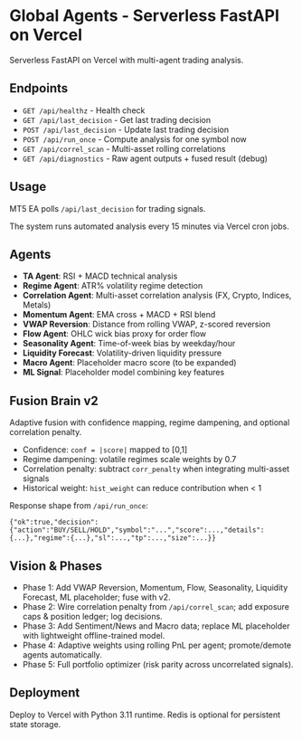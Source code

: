 # Global Agents - Serverless FastAPI on Vercel

Serverless FastAPI on Vercel with multi-agent trading analysis.

## Endpoints

- `GET /api/healthz` - Health check
- `GET /api/last_decision` - Get last trading decision
- `POST /api/last_decision` - Update last trading decision
- `POST /api/run_once` - Compute analysis for one symbol now
- `GET /api/correl_scan` - Multi-asset rolling correlations
- `GET /api/diagnostics` - Raw agent outputs + fused result (debug)

## Usage

MT5 EA polls `/api/last_decision` for trading signals.

The system runs automated analysis every 15 minutes via Vercel cron jobs.

## Agents

- **TA Agent**: RSI + MACD technical analysis
- **Regime Agent**: ATR% volatility regime detection
- **Correlation Agent**: Multi-asset correlation analysis (FX, Crypto, Indices, Metals)
- **Momentum Agent**: EMA cross + MACD + RSI blend
- **VWAP Reversion**: Distance from rolling VWAP, z-scored reversion
- **Flow Agent**: OHLC wick bias proxy for order flow
- **Seasonality Agent**: Time-of-week bias by weekday/hour
- **Liquidity Forecast**: Volatility-driven liquidity pressure
- **Macro Agent**: Placeholder macro score (to be expanded)
- **ML Signal**: Placeholder model combining key features

## Fusion Brain v2

Adaptive fusion with confidence mapping, regime dampening, and optional correlation penalty.

- Confidence: `conf = |score|` mapped to [0,1]
- Regime dampening: volatile regimes scale weights by 0.7
- Correlation penalty: subtract `corr_penalty` when integrating multi-asset signals
- Historical weight: `hist_weight` can reduce contribution when < 1

Response shape from `/api/run_once`:

`{"ok":true,"decision":{"action":"BUY/SELL/HOLD","symbol":"...","score":...,"details":{...},"regime":{...},"sl":...,"tp":...,"size":...}}`

## Vision & Phases

- Phase 1: Add VWAP Reversion, Momentum, Flow, Seasonality, Liquidity Forecast, ML placeholder; fuse with v2.
- Phase 2: Wire correlation penalty from `/api/correl_scan`; add exposure caps & position ledger; log decisions.
- Phase 3: Add Sentiment/News and Macro data; replace ML placeholder with lightweight offline-trained model.
- Phase 4: Adaptive weights using rolling PnL per agent; promote/demote agents automatically.
- Phase 5: Full portfolio optimizer (risk parity across uncorrelated signals).

## Deployment

Deploy to Vercel with Python 3.11 runtime. Redis is optional for persistent state storage.